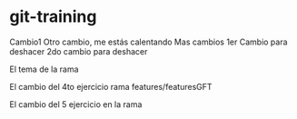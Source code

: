 # git-training
Cambio1
Otro cambio, me estás calentando
Mas cambios
1er Cambio para deshacer
2do cambio para deshacer

El tema de la rama

El cambio del 4to ejercicio rama features/featuresGFT

El cambio del 5 ejercicio en la rama